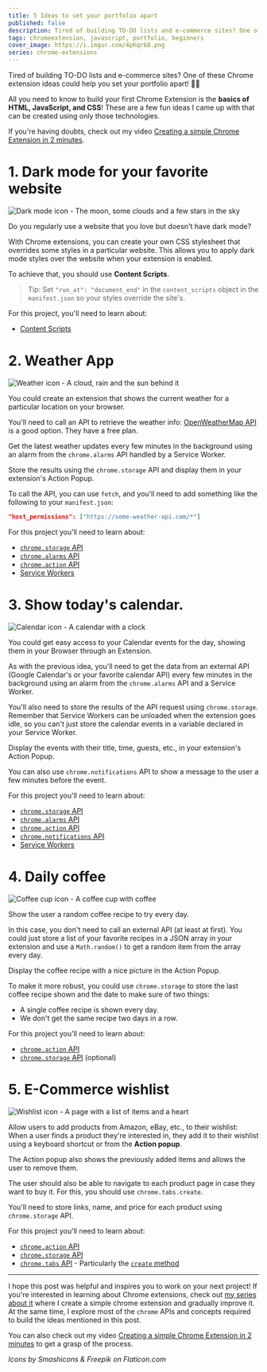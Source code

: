 ```yaml
---
title: 5 Ideas to set your portfolio apart
published: false
description: Tired of building TO-DO lists and e-commerce sites? One of these Chrome extension ideas could set your portfolio apart!
tags: chromeextension, javascript, portfolio, beginners
cover_image: https://i.imgur.com/4pKqrb8.png
series: chrome-extensions
---
```


Tired of building TO-DO lists and e-commerce sites? One of these Chrome extension ideas could help you set your portfolio apart! 👩‍💻

All you need to know to build your first Chrome Extension is the **basics of HTML, JavaScript, and CSS**! These are a few fun ideas I came up with that can be created using only those technologies.

If you're having doubts, check out my video [Creating a simple Chrome Extension in 2 minutes](https://www.instagram.com/tv/CLIRDc4gWyz/).

# 1. Dark mode for your favorite website

![Dark mode icon - The moon, some clouds and a few stars in the sky](https://i.imgur.com/pd7BYKa.png)

Do you regularly use a website that you love but doesn't have dark mode? 

With Chrome extensions, you can create your own CSS stylesheet that overrides some styles in a particular website. This allows you to apply dark mode styles over the website when your extension is enabled.

To achieve that, you should use **Content Scripts**.

> Tip: Set `"run_at": "document_end"`  in the `content_scripts` object in the `manifest.json` so your styles override the site's.

For this project, you'll need to learn about:
- [Content Scripts](https://developer.chrome.com/docs/extensions/mv3/content_scripts/)

# 2. Weather App

![Weather icon - A cloud, rain and the sun behind it](https://i.imgur.com/7XO2kWk.png)

You could create an extension that shows the current weather for a particular location on your browser. 

You'll need to call an API to retrieve the weather info: [OpenWeatherMap API](https://openweathermap.org/api/one-call-api) is a good option. They have a free plan.

Get the latest weather updates every few minutes in the background using an alarm from the `chrome.alarms` API handled by a Service Worker.

Store the results using the `chrome.storage` API and display them in your extension's Action Popup.

To call the API, you can use `fetch`, and you'll need to add something like the following to your `manifest.json`: 

```json
"host_permissions": ["https://some-weather-api.com/*"]
```

For this project you'll need to learn about:
- [`chrome.storage` API](https://developer.chrome.com/docs/extensions/reference/storage/)
- [`chrome.alarms` API](https://developer.chrome.com/docs/apps/app_codelab_alarms/)
- [`chrome.action` API](https://developer.chrome.com/docs/extensions/reference/action/)
- [Service Workers](https://developer.chrome.com/docs/extensions/mv3/background_pages/)

# 3. Show today's calendar.

![Calendar icon - A calendar with a clock](https://i.imgur.com/1N4uIDX.png)

You could get easy access to your Calendar events for the day, showing them in your Browser through an Extension. 

As with the previous idea, you'll need to get the data from an external API (Google Calendar's or your favorite calendar API) every few minutes in the background using an alarm from the `chrome.alarms` API and a Service Worker. 

You'll also need to store the results of the API request using `chrome.storage`. Remember that Service Workers can be unloaded when the extension goes idle, so you can't just store the calendar events in a variable declared in your Service Worker.

Display the events with their title, time, guests, etc., in your extension's Action Popup.

You can also use `chrome.notifications` API to show a message to the user a few minutes before the event.

For this project you'll need to learn about:
- [`chrome.storage` API](https://developer.chrome.com/docs/extensions/reference/storage/)
- [`chrome.alarms` API](https://developer.chrome.com/docs/apps/app_codelab_alarms/)
- [`chrome.action` API](https://developer.chrome.com/docs/extensions/reference/action/)
- [`chrome.notifications` API](https://developer.chrome.com/docs/extensions/reference/notifications/)
- [Service Workers](https://developer.chrome.com/docs/extensions/mv3/background_pages/)

# 4. Daily coffee

![Coffee cup icon - A coffee cup with coffee](https://i.imgur.com/IaSq7MB.png)

Show the user a random coffee recipe to try every day.

In this case, you don't need to call an external API (at least at first). You could just store a list of your favorite recipes in a JSON array in your extension and use a `Math.random()` to get a random item from the array every day.

Display the coffee recipe with a nice picture in the Action Popup.

To make it more robust, you could use `chrome.storage` to store the last coffee recipe shown and the date to make sure of two things:
- A single coffee recipe is shown every day.
- We don't get the same recipe two days in a row.

For this project you'll need to learn about:
- [`chrome.action` API](https://developer.chrome.com/docs/extensions/reference/action/)
- [`chrome.storage` API](https://developer.chrome.com/docs/extensions/reference/storage/) (optional)

# 5. E-Commerce wishlist

![Wishlist icon - A page with a list of items and a heart](https://i.imgur.com/yTvftWv.png)

Allow users to add products from Amazon, eBay, etc., to their wishlist: When a user finds a product they're interested in, they add it to their wishlist using a keyboard shortcut or from the **Action popup**.

The Action popup also shows the previously added items and allows the user to remove them.

The user should also be able to navigate to each product page in case they want to buy it. For this, you should use `chrome.tabs.create`.

You'll need to store links, name, and price for each product using `chrome.storage` API. 

For this project you'll need to learn about:
- [`chrome.action` API](https://developer.chrome.com/docs/extensions/reference/action/)
- [`chrome.storage` API](https://developer.chrome.com/docs/extensions/reference/storage/) 
- [`chrome.tabs` API](https://developer.chrome.com/docs/extensions/reference/tabs) - Particularly the [`create` method](https://developer.chrome.com/docs/extensions/reference/tabs/#method-create)

---

I hope this post was helpful and inspires you to work on your next project! If you're interested in learning about Chrome extensions, check out [my series about it](https://dev.to/paulasantamaria/creating-a-simple-chrome-extension-36m) where I create a simple chrome extension and gradually improve it. At the same time, I explore most of the `chrome` APIs and concepts required to build the ideas mentioned in this post.

You can also check out my video [Creating a simple Chrome Extension in 2 minutes](https://www.instagram.com/tv/CLIRDc4gWyz/) to get a grasp of the process.

*Icons by Smashicons & Freepik on Flaticon.com*